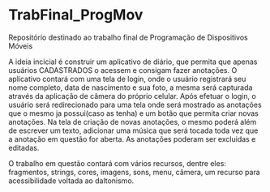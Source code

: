 # TrabFinal_ProgMov
Repositório destinado ao trabalho final de Programação de Dispositivos Móveis

A ideia incicial é construir um aplicativo de diário, que permita que apenas usuários CADASTRADOS o acessem e consigam fazer anotações.
O aplicativo contará com uma tela de login, onde o usuário registrará seu nome completo, data de nascimento e sua foto, a mesma será capturada através da aplicação de câmera do próprio celular.
Após efetuar o login, o usuário será redirecionado para uma tela onde será mostrado as anotações que o mesmo ja possui(caso as tenha) e um botão que permita criar novas anotações.
Na tela de criação de novas anotações, o mesmo poderá além de escrever um texto, adicionar uma música que será tocada toda vez que a anotação em questão for aberta.
As anotações poderam ser excluidas e editadas.

O trabalho em questão contará com vários recursos, dentre eles: fragmentos, strings, cores, imagens, sons, menu, câmera, um recurso para acessibilidade voltada ao daltonismo.
